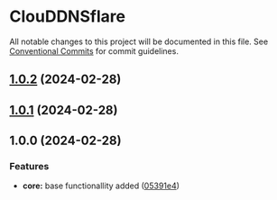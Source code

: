 # ClouDDNSflare

All notable changes to this project will be documented in this file. See
[Conventional Commits](https://conventionalcommits.org) for commit guidelines.

## [1.0.2](https://github.com/M4RC0Sx/ClouDDNSflare/compare/v1.0.1...v1.0.2) (2024-02-28)

## [1.0.1](https://github.com/M4RC0Sx/ClouDDNSflare/compare/v1.0.0...v1.0.1) (2024-02-28)

## 1.0.0 (2024-02-28)


### Features

* **core:** base functionallity added ([05391e4](https://github.com/M4RC0Sx/ClouDDNSflare/commit/05391e420911716ec9b3ecba5ea37a43edcb5120))
